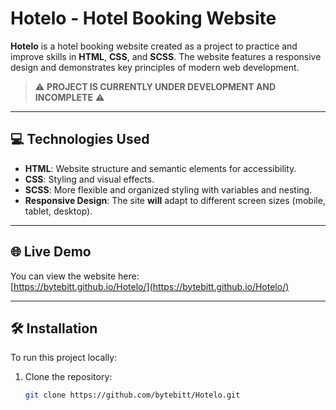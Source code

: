 # Hotelo - Hotel Booking Website

**Hotelo** is a hotel booking website created as a project to practice and improve skills in **HTML**, **CSS**, and **SCSS**. The website features a responsive design and demonstrates key principles of modern web development.

> ⚠️ **PROJECT IS CURRENTLY UNDER DEVELOPMENT AND INCOMPLETE** ⚠️

---

## 💻 Technologies Used

- **HTML**: Website structure and semantic elements for accessibility.
- **CSS**: Styling and visual effects.
- **SCSS**: More flexible and organized styling with variables and nesting.
- **Responsive Design**: The site **will** adapt to different screen sizes (mobile, tablet, desktop).

---

## 🌐 Live Demo

You can view the website here:  
[https://bytebitt.github.io/Hotelo/](https://bytebitt.github.io/Hotelo/)

---

## 🛠️ Installation

To run this project locally:

1. Clone the repository:
   ```bash
   git clone https://github.com/bytebitt/Hotelo.git
